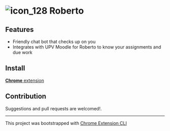 # ![icon_128](https://github.com/ezerssss/roberto/assets/72904036/65ab6bea-8974-4f36-bac3-945cd457b0c3) Roberto

## Features

- Friendly chat bot that checks up on you
- Integrates with UPV Moodle for Roberto to know your assignments and due work

## Install

[**Chrome** extension]() <!-- TODO: Add chrome extension link inside parenthesis -->

## Contribution

Suggestions and pull requests are welcomed!.

---

This project was bootstrapped with [Chrome Extension CLI](https://github.com/dutiyesh/chrome-extension-cli)
